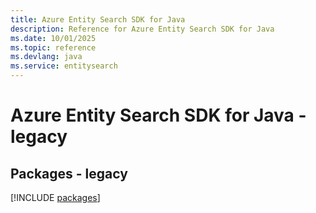 ```yaml
---
title: Azure Entity Search SDK for Java
description: Reference for Azure Entity Search SDK for Java
ms.date: 10/01/2025
ms.topic: reference
ms.devlang: java
ms.service: entitysearch
---
```

# Azure Entity Search SDK for Java - legacy
## Packages - legacy
[!INCLUDE [packages](entity-search-index.md)]